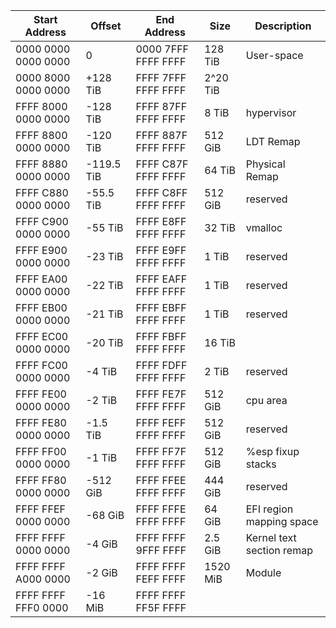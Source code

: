 |Start Address|Offset|End Address|Size|Description|  
|----|----|----|----|----|
|0000 0000 0000 0000|0|0000 7FFF FFFF FFFF|128 TiB|User-space|
|0000 8000 0000 0000|+128 TiB|FFFF 7FFF FFFF FFFF|2^20 TiB||
|FFFF 8000 0000 0000|-128 TiB|FFFF 87FF FFFF FFFF|8 TiB|hypervisor|
|FFFF 8800 0000 0000|-120 TiB|FFFF 887F FFFF FFFF|512 GiB|LDT Remap|
|FFFF 8880 0000 0000|-119.5 TiB|FFFF C87F FFFF FFFF|64 TiB|Physical Remap|
|FFFF C880 0000 0000|-55.5 TiB|FFFF C8FF FFFF FFFF|512 GiB|reserved|
|FFFF C900 0000 0000|-55 TiB|FFFF E8FF FFFF FFFF|32 TiB|vmalloc|
|FFFF E900 0000 0000|-23 TiB|FFFF E9FF FFFF FFFF|1 TiB|reserved|
|FFFF EA00 0000 0000|-22 TiB|FFFF EAFF FFFF FFFF|1 TiB|reserved|
|FFFF EB00 0000 0000|-21 TiB|FFFF EBFF FFFF FFFF|1 TiB|reserved|
|FFFF EC00 0000 0000|-20 TiB|FFFF FBFF FFFF FFFF|16 TiB||
|FFFF FC00 0000 0000|-4 TiB|FFFF FDFF FFFF FFFF|2 TiB|reserved|
|FFFF FE00 0000 0000|-2 TiB|FFFF FE7F FFFF FFFF|512 GiB|cpu area|
|FFFF FE80 0000 0000|-1.5 TiB|FFFF FEFF FFFF FFFF|512 GiB|reserved|
|FFFF FF00 0000 0000|-1 TiB|FFFF FF7F FFFF FFFF|512 GiB|%esp fixup stacks|
|FFFF FF80 0000 0000|-512 GiB|FFFF FFEE FFFF FFFF|444 GiB|reserved|
|FFFF FFEF 0000 0000|-68 GiB|FFFF FFFE FFFF FFFF|64 GiB|EFI region mapping space|
|FFFF FFFF 0000 0000|-4 GiB|FFFF FFFF 9FFF FFFF|2.5 GiB|Kernel text section remap|
|FFFF FFFF A000 0000|-2 GiB|FFFF FFFF FEFF FFFF|1520 MiB|Module|
|FFFF FFFF FFF0 0000|-16 MiB|FFFF FFFF FF5F FFFF|||
